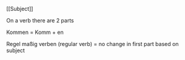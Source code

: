 [[Subject]]

On a verb there are 2 parts

Kommen = Komm + en

Regel maßig verben (regular verb) = no change in first part based on subject

